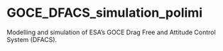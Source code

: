 # GOCE_DFACS_simulation_polimi
Modelling and simulation of ESA’s GOCE Drag Free and Attitude Control System (DFACS).
